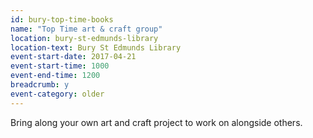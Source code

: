 ```yaml
---
id: bury-top-time-books
name: "Top Time art & craft group"
location: bury-st-edmunds-library
location-text: Bury St Edmunds Library
event-start-date: 2017-04-21
event-start-time: 1000
event-end-time: 1200
breadcrumb: y
event-category: older
---
```


Bring along your own art and craft project to work on alongside others.
